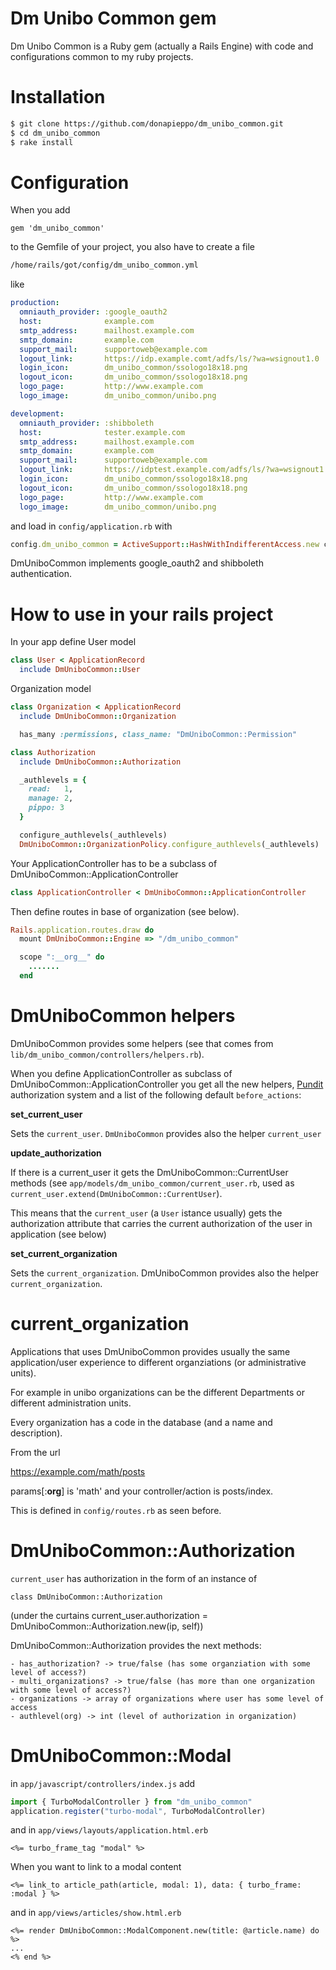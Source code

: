 # Dm Unibo Common gem

Dm Unibo Common is a Ruby gem (actually a Rails Engine) 
with code and configurations common to my ruby projects.

# Installation

```bash
$ git clone https://github.com/donapieppo/dm_unibo_common.git
$ cd dm_unibo_common
$ rake install 
```

# Configuration

When you add 

```
gem 'dm_unibo_common'
```

to the Gemfile of your project, you also have
to create a file
```bash
/home/rails/got/config/dm_unibo_common.yml
```

like

```yaml
production:
  omniauth_provider: :google_oauth2
  host:              example.com
  smtp_address:      mailhost.example.com
  smtp_domain:       example.com
  support_mail:      supportoweb@example.com
  logout_link:       https://idp.example.comt/adfs/ls/?wa=wsignout1.0
  login_icon:        dm_unibo_common/ssologo18x18.png
  logout_icon:       dm_unibo_common/ssologo18x18.png
  logo_page:         http://www.example.com
  logo_image:        dm_unibo_common/unibo.png

development:
  omniauth_provider: :shibboleth
  host:              tester.example.com
  smtp_address:      mailhost.example.com
  smtp_domain:       example.com
  support_mail:      supportoweb@example.com
  logout_link:       https://idptest.example.com/adfs/ls/?wa=wsignout1.0
  login_icon:        dm_unibo_common/ssologo18x18.png
  logout_icon:       dm_unibo_common/ssologo18x18.png
  logo_page:         http://www.example.com
  logo_image:        dm_unibo_common/unibo.png
```

and load in `config/application.rb` with

```ruby
config.dm_unibo_common = ActiveSupport::HashWithIndifferentAccess.new config_for(:dm_unibo_common)
```
DmUniboCommon implements google_oauth2 and shibboleth authentication.

# How to use in your rails project

In your app define User model

```ruby
class User < ApplicationRecord 
  include DmUniboCommon::User
```

Organization model 

```ruby
class Organization < ApplicationRecord
  include DmUniboCommon::Organization

  has_many :permissions, class_name: "DmUniboCommon::Permission"
```

```ruby
class Authorization
  include DmUniboCommon::Authorization

  _authlevels = { 
    read:   1, 
    manage: 2, 
    pippo: 3
  }

  configure_authlevels(_authlevels)
  DmUniboCommon::OrganizationPolicy.configure_authlevels(_authlevels)
```

Your ApplicationController has to be a subclass of DmUniboCommon::ApplicationController
```ruby
class ApplicationController < DmUniboCommon::ApplicationController
```

Then define routes in base of organization (see below).

```ruby
Rails.application.routes.draw do
  mount DmUniboCommon::Engine => "/dm_unibo_common"

  scope ":__org__" do
    .......
  end
```

# DmUniboCommon helpers

DmUniboCommon provides some helpers (see that comes from 
`lib/dm_unibo_common/controllers/helpers.rb`).

When you define ApplicationController as subclass of DmUniboCommon::ApplicationController
you get all the new helpers, [Pundit](https://github.com/varvet/pundit) authorization system 
and a list of the following default `before_actions`:

**set_current_user**

Sets the `current_user`. `DmUniboCommon` provides also the helper `current_user`

**update_authorization**

If there is a current_user it gets the DmUniboCommon::CurrentUser methods
(see `app/models/dm_unibo_common/current_user.rb`, used as
`current_user.extend(DmUniboCommon::CurrentUser`). 

This means that the `current_user` (a `User` istance usually) gets the 
authorization attribute that carries the current authorization of the user in 
application (see below)

**set_current_organization**

Sets the `current_organization`.
DmUniboCommon provides also the helper `current_organization`.

# current_organization

Applications that uses DmUniboCommon provides usually the
same application/user experience to different organziations
(or administrative units).

For example in unibo organizations can be the different Departments
or different administration units.

Every organization has a code in the database (and a name and description).

From the url

https://example.com/math/posts

params[:__org__] is 'math' and your controller/action is posts/index.

This is defined in `config/routes.rb` as seen before.


# DmUniboCommon::Authorization

`current_user` has authorization in the form of an instance of

```
class DmUniboCommon::Authorization
```

(under the curtains current_user.authorization = DmUniboCommon::Authorization.new(ip, self))

DmUniboCommon::Authorization provides the next methods:

    - has_authorization? -> true/false (has some organziation with some level of access?)
    - multi_organizations? -> true/false (has more than one organization with some level of access?)
    - organizations -> array of organizations where user has some level of access 
    - authlevel(org) -> int (level of authorization in organization)

# DmUniboCommon::Modal

in `app/javascript/controllers/index.js` add 

```javascript
import { TurboModalController } from "dm_unibo_common"
application.register("turbo-modal", TurboModalController)
```

and in `app/views/layouts/application.html.erb` 

```erb
<%= turbo_frame_tag "modal" %>
```

When you want to link to a modal content

```erb
<%= link_to article_path(article, modal: 1), data: { turbo_frame: :modal } %>  
```

and in `app/views/articles/show.html.erb`

```erb
<%= render DmUniboCommon::ModalComponent.new(title: @article.name) do %>
...
<% end %>
```
